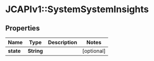 # JCAPIv1::SystemSystemInsights

## Properties
Name | Type | Description | Notes
------------ | ------------- | ------------- | -------------
**state** | **String** |  | [optional] 

